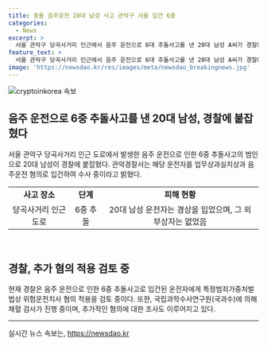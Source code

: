 ```yaml
---
title: 충돌 음주운전 20대 남성 사고 관악구 서울 입건 6중
categories:
  - News
excerpt: >
  서울 관악구 당곡사거리 인근에서 음주 운전으로 6대 추돌사고를 낸 20대 남성 A씨가 경찰에 붙잡혔다. A씨는 업무상과실치상과 음주운전 혐의로 입건되었으며, 차량 6대가 연달아 추돌하는 사고를 일으킨 혐의를 받고 있다. A씨는 사고로 경상을 입었고, 부상자는 없었으나 경찰은 추가적인 범죄 혐의를 검토 중이다. 현재 국과수에 의해 채혈 검사를 진행 중이며, 위험운전치사 혐의 등이 추가될 수 있다.
feature_text: >
  서울 관악구 당곡사거리 인근에서 음주 운전으로 6대 추돌사고를 낸 20대 남성 A씨가 경찰에 붙잡혔다. A씨는 업무상과실치상과 음주운전 혐의로 입건되었으며, 차량 6대가 연달아 추돌하는 사고를 일으킨 혐의를 받고 있다. A씨는 사고로 경상을 입었고, 부상자는 없었으나 경찰은 추가적인 범죄 혐의를 검토 중이다. 현재 국과수에 의해 채혈 검사를 진행 중이며, 위험운전치사 혐의 등이 추가될 수 있다.
image: 'https://newsdao.kr/res/images/meta/newsdao_breakingnews.jpg'
---
```


<p><img src="https://newsdao.kr/res/images/meta/newsdao_breakingnews.jpg" alt="cryptoinkorea 속보" /></p>

<h2 data-ke-size="size26">음주 운전으로 6중 추돌사고를 낸 20대 남성, 경찰에 붙잡혔다</h2>

<p data-ke-size="size16">서울 관악구 당곡사거리 인근 도로에서 발생한 음주 운전으로 인한 6중 추돌사고의 범인으로 20대 남성이 경찰에 붙잡혔다. 관악경찰서는 해당 운전자를 업무상과실치상과 음주운전 혐의로 입건하여 수사 중이라고 밝혔다.</p>

<table>
  <tr>
    <td style="text-align: center; height: 17px;"><b>사고 장소</b></td>
    <td style="text-align: center; height: 17px;"><b>단계</b></td>
    <td style="text-align: center; height: 17px;"><b>피해 현황</b></td>
  </tr>
  <tr>
    <td style="text-align: center; height: 17px;">당곡사거리 인근 도로</td>
    <td style="text-align: center; height: 17px;">6중 추돌</td>
    <td style="text-align: center; height: 17px;">20대 남성 운전자는 경상을 입었으며, 그 외 부상자는 없었음</td>
  </tr>
</table>

<p data-ke-size="size16">&nbsp;</p>

<h2 data-ke-size="size26">경찰, 추가 혐의 적용 검토 중</h2>

<p data-ke-size="size16">현재 경찰은 음주 운전으로 인한 6중 추돌사고로 입건된 운전자에게 특정범죄가중처벌법상 위험운전치사 혐의 적용을 검토 중이다. 또한, 국립과학수사연구원(국과수)에 의해 채혈 검사가 진행 중이며, 추가적인 혐의에 대한 조사도 이루어지고 있다.</p>

<hr>

<p data-ke-size="size16"></p>
실시간 뉴스 속보는, <a href="https://newsdao.kr" rel="dofollow">https://newsdao.kr</a>


